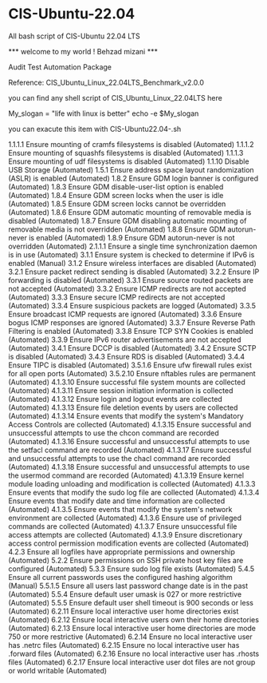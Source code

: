 # CIS-Ubuntu-22.04
All bash script of CIS-Ubuntu 22.04 LTS

*** welcome to my world ! Behzad mizani ***

Audit Test Automation Package

Reference: CIS_Ubuntu_Linux_22.04LTS_Benchmark_v2.0.0

you can find any shell script of CIS_Ubuntu_Linux_22.04LTS here

My_slogan = "life with linux is better" echo -e $My_slogan

you can exacute this item with CIS-Ubuntu22.04-.sh


1.1.1.1 Ensure mounting of cramfs filesystems is disabled (Automated)
1.1.1.2 Ensure mounting of squashfs filesystems is disabled (Automated) 
1.1.1.3 Ensure mounting of udf filesystems is disabled (Automated)
1.1.10 Disable USB Storage (Automated)
1.5.1 Ensure address space layout randomization (ASLR) is enabled (Automated)
1.8.2 Ensure GDM login banner is configured (Automated)
1.8.3 Ensure GDM disable-user-list option is enabled (Automated)
1.8.4 Ensure GDM screen locks when the user is idle (Automated)
1.8.5 Ensure GDM screen locks cannot be overridden (Automated) 
1.8.6 Ensure GDM automatic mounting of removable media is disabled (Automated)
1.8.7 Ensure GDM disabling automatic mounting of removable media is not overridden (Automated)
1.8.8 Ensure GDM autorun-never is enabled (Automated)
1.8.9 Ensure GDM autorun-never is not overridden (Automated)
2.1.1.1 Ensure a single time synchronization daemon is in use (Automated)
3.1.1 Ensure system is checked to determine if IPv6 is enabled (Manual) 
3.1.2 Ensure wireless interfaces are disabled (Automated) 
3.2.1 Ensure packet redirect sending is disabled (Automated)
3.2.2 Ensure IP forwarding is disabled (Automated)
3.3.1 Ensure source routed packets are not accepted (Automated)
3.3.2 Ensure ICMP redirects are not accepted (Automated)
3.3.3 Ensure secure ICMP redirects are not accepted (Automated)
3.3.4 Ensure suspicious packets are logged (Automated)
3.3.5 Ensure broadcast ICMP requests are ignored (Automated)
3.3.6 Ensure bogus ICMP responses are ignored (Automated)
3.3.7 Ensure Reverse Path Filtering is enabled (Automated) 
3.3.8 Ensure TCP SYN Cookies is enabled (Automated)
3.3.9 Ensure IPv6 router advertisements are not accepted (Automated)
3.4.1 Ensure DCCP is disabled (Automated)
3.4.2 Ensure SCTP is disabled (Automated)
3.4.3 Ensure RDS is disabled (Automated)
3.4.4 Ensure TIPC is disabled (Automated)
3.5.1.6 Ensure ufw firewall rules exist for all open ports (Automated)
3.5.2.10 Ensure nftables rules are permanent (Automated)
4.1.3.10 Ensure successful file system mounts are collected (Automated)
4.1.3.11 Ensure session initiation information is collected (Automated)
4.1.3.12 Ensure login and logout events are collected (Automated)
4.1.3.13 Ensure file deletion events by users are collected (Automated)
4.1.3.14 Ensure events that modify the system's Mandatory Access Controls are collected (Automated)
4.1.3.15 Ensure successful and unsuccessful attempts to use the chcon command are recorded (Automated)
4.1.3.16 Ensure successful and unsuccessful attempts to use the setfacl command are recorded (Automated)
4.1.3.17 Ensure successful and unsuccessful attempts to use the chacl command are recorded (Automated)
4.1.3.18 Ensure successful and unsuccessful attempts to use the usermod command are recorded (Automated)
4.1.3.19 Ensure kernel module loading unloading and modification is collected (Automated)
4.1.3.3 Ensure events that modify the sudo log file are collected (Automated)
4.1.3.4 Ensure events that modify date and time information are collected (Automated)
4.1.3.5 Ensure events that modify the system's network environment are collected (Automated)
4.1.3.6 Ensure use of privileged commands are collected (Automated)
4.1.3.7 Ensure unsuccessful file access attempts are collected (Automated)
4.1.3.9 Ensure discretionary access control permission modification events are collected (Automated)
4.2.3 Ensure all logfiles have appropriate permissions and ownership (Automated)
5.2.2 Ensure permissions on SSH private host key files are configured (Automated)
5.3.3 Ensure sudo log file exists (Automated)
5.4.5 Ensure all current passwords uses the configured hashing algorithm (Manual)
5.5.1.5 Ensure all users last password change date is in the past (Automated)
5.5.4 Ensure default user umask is 027 or more restrictive (Automated)
5.5.5 Ensure default user shell timeout is 900 seconds or less (Automated)
6.2.11 Ensure local interactive user home directories exist (Automated)
6.2.12 Ensure local interactive users own their home directories (Automated)
6.2.13 Ensure local interactive user home directories are mode 750 or more restrictive (Automated) 
6.2.14 Ensure no local interactive user has .netrc files (Automated) 
6.2.15 Ensure no local interactive user has .forward files (Automated) 
6.2.16 Ensure no local interactive user has .rhosts files (Automated)
6.2.17 Ensure local interactive user dot files are not group or world writable (Automated)


















